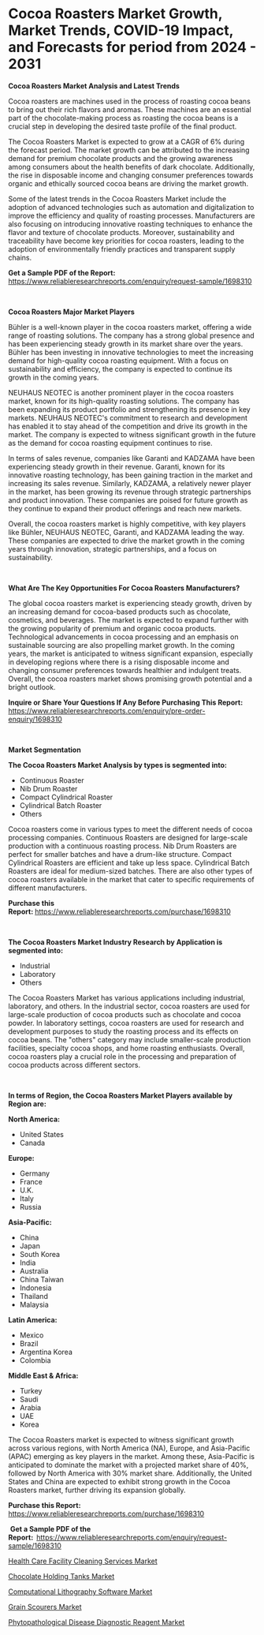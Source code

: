 <p><h1>Cocoa Roasters Market Growth, Market Trends, COVID-19 Impact, and Forecasts for period from 2024 - 2031</h1></p><p><strong>Cocoa Roasters Market Analysis and Latest Trends</strong></p>
<p><p>Cocoa roasters are machines used in the process of roasting cocoa beans to bring out their rich flavors and aromas. These machines are an essential part of the chocolate-making process as roasting the cocoa beans is a crucial step in developing the desired taste profile of the final product.</p><p>The Cocoa Roasters Market is expected to grow at a CAGR of 6% during the forecast period. The market growth can be attributed to the increasing demand for premium chocolate products and the growing awareness among consumers about the health benefits of dark chocolate. Additionally, the rise in disposable income and changing consumer preferences towards organic and ethically sourced cocoa beans are driving the market growth.</p><p>Some of the latest trends in the Cocoa Roasters Market include the adoption of advanced technologies such as automation and digitalization to improve the efficiency and quality of roasting processes. Manufacturers are also focusing on introducing innovative roasting techniques to enhance the flavor and texture of chocolate products. Moreover, sustainability and traceability have become key priorities for cocoa roasters, leading to the adoption of environmentally friendly practices and transparent supply chains.</p></p>
<p><strong>Get a Sample PDF of the Report:&nbsp;</strong> <a href="https://www.reliableresearchreports.com/enquiry/request-sample/1698310">https://www.reliableresearchreports.com/enquiry/request-sample/1698310</a></p>
<p>&nbsp;</p>
<p><strong>Cocoa Roasters Major Market Players</strong></p>
<p><p>Bühler is a well-known player in the cocoa roasters market, offering a wide range of roasting solutions. The company has a strong global presence and has been experiencing steady growth in its market share over the years. Bühler has been investing in innovative technologies to meet the increasing demand for high-quality cocoa roasting equipment. With a focus on sustainability and efficiency, the company is expected to continue its growth in the coming years.</p><p>NEUHAUS NEOTEC is another prominent player in the cocoa roasters market, known for its high-quality roasting solutions. The company has been expanding its product portfolio and strengthening its presence in key markets. NEUHAUS NEOTEC's commitment to research and development has enabled it to stay ahead of the competition and drive its growth in the market. The company is expected to witness significant growth in the future as the demand for cocoa roasting equipment continues to rise.</p><p>In terms of sales revenue, companies like Garanti and KADZAMA have been experiencing steady growth in their revenue. Garanti, known for its innovative roasting technology, has been gaining traction in the market and increasing its sales revenue. Similarly, KADZAMA, a relatively newer player in the market, has been growing its revenue through strategic partnerships and product innovation. These companies are poised for future growth as they continue to expand their product offerings and reach new markets.</p><p>Overall, the cocoa roasters market is highly competitive, with key players like Bühler, NEUHAUS NEOTEC, Garanti, and KADZAMA leading the way. These companies are expected to drive the market growth in the coming years through innovation, strategic partnerships, and a focus on sustainability.</p></p>
<p>&nbsp;</p>
<p><strong>What Are The Key Opportunities For Cocoa Roasters Manufacturers?</strong></p>
<p><p>The global cocoa roasters market is experiencing steady growth, driven by an increasing demand for cocoa-based products such as chocolate, cosmetics, and beverages. The market is expected to expand further with the growing popularity of premium and organic cocoa products. Technological advancements in cocoa processing and an emphasis on sustainable sourcing are also propelling market growth. In the coming years, the market is anticipated to witness significant expansion, especially in developing regions where there is a rising disposable income and changing consumer preferences towards healthier and indulgent treats. Overall, the cocoa roasters market shows promising growth potential and a bright outlook.</p></p>
<p><strong>Inquire or Share Your Questions If Any Before Purchasing This Report:</strong> <a href="https://www.reliableresearchreports.com/enquiry/pre-order-enquiry/1698310">https://www.reliableresearchreports.com/enquiry/pre-order-enquiry/1698310</a></p>
<p>&nbsp;</p>
<p><strong>Market Segmentation</strong></p>
<p><strong>The Cocoa Roasters Market Analysis by types is segmented into:</strong></p>
<p><ul><li>Continuous Roaster</li><li>Nib Drum Roaster</li><li>Compact Cylindrical Roaster</li><li>Cylindrical Batch Roaster</li><li>Others</li></ul></p>
<p><p>Cocoa roasters come in various types to meet the different needs of cocoa processing companies. Continuous Roasters are designed for large-scale production with a continuous roasting process. Nib Drum Roasters are perfect for smaller batches and have a drum-like structure. Compact Cylindrical Roasters are efficient and take up less space. Cylindrical Batch Roasters are ideal for medium-sized batches. There are also other types of cocoa roasters available in the market that cater to specific requirements of different manufacturers.</p></p>
<p><strong>Purchase this Report:&nbsp;</strong><a href="https://www.reliableresearchreports.com/purchase/1698310">https://www.reliableresearchreports.com/purchase/1698310</a></p>
<p>&nbsp;</p>
<p><strong>The Cocoa Roasters Market Industry Research by Application is segmented into:</strong></p>
<p><ul><li>Industrial</li><li>Laboratory</li><li>Others</li></ul></p>
<p><p>The Cocoa Roasters Market has various applications including industrial, laboratory, and others. In the industrial sector, cocoa roasters are used for large-scale production of cocoa products such as chocolate and cocoa powder. In laboratory settings, cocoa roasters are used for research and development purposes to study the roasting process and its effects on cocoa beans. The "others" category may include smaller-scale production facilities, specialty cocoa shops, and home roasting enthusiasts. Overall, cocoa roasters play a crucial role in the processing and preparation of cocoa products across different sectors.</p></p>
<p>&nbsp;</p>
<p><strong>In terms of Region, the Cocoa Roasters Market Players available by Region are:</strong></p>
<p>
    <p> <strong> North America: </strong>
        <ul>
            <li>United States</li>
            <li>Canada</li>
        </ul>
        </p> 
    <p> <strong> Europe: </strong>
        <ul>
            <li>Germany</li>
            <li>France</li>
            <li>U.K.</li>
            <li>Italy</li>
            <li>Russia</li>
        </ul>
        </p> 
    <p> <strong> Asia-Pacific: </strong>
        <ul>
            <li>China</li>
            <li>Japan</li>
            <li>South Korea</li>
            <li>India</li>
            <li>Australia</li>
            <li>China Taiwan</li>
            <li>Indonesia</li>
            <li>Thailand</li>
            <li>Malaysia</li>
        </ul>
        </p> 
    <p> <strong> Latin America: </strong>
        <ul>
            <li>Mexico</li>
            <li>Brazil</li>
            <li>Argentina Korea</li>
            <li>Colombia</li>
        </ul>
        </p> 
    <p> <strong> Middle East & Africa: </strong>
        <ul>
            <li>Turkey</li>
            <li>Saudi</li>
            <li>Arabia</li>
            <li>UAE</li>
            <li>Korea</li>
        </ul>
    </p>
    </p>
<p><p>The Cocoa Roasters market is expected to witness significant growth across various regions, with North America (NA), Europe, and Asia-Pacific (APAC) emerging as key players in the market. Among these, Asia-Pacific is anticipated to dominate the market with a projected market share of 40%, followed by North America with 30% market share. Additionally, the United States and China are expected to exhibit strong growth in the Cocoa Roasters market, further driving its expansion globally.</p></p>
<p><strong>Purchase this Report: </strong><a href="https://www.reliableresearchreports.com/purchase/1698310">https://www.reliableresearchreports.com/purchase/1698310</a></p>
<p>&nbsp;<strong>Get a Sample PDF of the Report:&nbsp;&nbsp;</strong><a href="https://www.reliableresearchreports.com/enquiry/request-sample/1698310">https://www.reliableresearchreports.com/enquiry/request-sample/1698310</a></p>
<p><strong></strong></p>
<p><p><a href="https://medium.com/@soloncarter43/health-care-facility-cleaning-services-market-trends-forecast-and-competitive-analysis-to-2031-28442df93f7d">Health Care Facility Cleaning Services Market</a></p><p><a href="https://github.com/okotobwrhuteie/Market-Research-Report-List-1/blob/main/chocolate-holding-tanks-market.md">Chocolate Holding Tanks Market</a></p><p><a href="https://medium.com/@soloncarter43/computational-lithography-software-nbsp-market-focuses-on-market-share-size-and-projected-forecast-8356dd9022d2">Computational Lithography Software Market</a></p><p><a href="https://github.com/myacatherineblakecaczo9vcsw/Market-Research-Report-List-1/blob/main/grain-scourers-market.md">Grain Scourers Market</a></p><p><a href="https://medium.com/p/d72f21270578/edit">Phytopathological Disease Diagnostic Reagent Market</a></p></p>